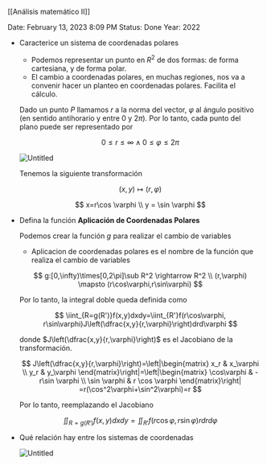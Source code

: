 [[Análisis matemático II]]

Date: February 13, 2023 8:09 PM
Status: Done
Year: 2022

- Caracterice un sistema de coordenadas polares
    - Podemos representar un punto en $R^2$ de dos formas: de forma cartesiana, y de forma polar.
    - El cambio a coordenadas polares, en muchas regiones, nos va a convenir hacer un planteo en coordenadas polares. Facilita el cálculo.
    
    Dado un punto $P$ llamamos $r$ a la norma del vector, $\varphi$ al ángulo positivo (en sentido antihorario y entre $0$ y $2\pi$). Por lo tanto, cada punto del plano puede ser representado por 
    
    $$
    0 \leq r \leq \infty \wedge 0\leq \varphi \leq 2\pi
    $$
    
    ![Untitled](_private/Images/Integrales%20dobles%20en%20coordenadas%20polares/Untitled.png)
    
    Tenemos la siguiente transformación
    
    $$
    (x,y)\mapsto (r,\varphi)
    $$
    
    $$
    x=r\cos \varphi \\ y = \sin \varphi
    $$
    
- Defina la función ******************************************************Aplicación de Coordenadas Polares******************************************************
    
    Podemos crear la función $g$ para realizar el cambio de variables
    
    - Aplicacion de coordenadas polares es el nombre de la función que realiza el cambio de variables
    
    $$
    g:[0,\infty)\times[0,2\pi]\sub R^2 \rightarrow R^2 \\ (r,\varphi) \mapsto (r\cos\varphi,r\sin\varphi)
    $$
    
    Por lo tanto, la integral doble queda definida como 
    
    $$
    \iint_{R=g(R')}f(x,y)dxdy=\iint_{R'}f(r\cos\varphi, r\sin\varphi)J\left(\dfrac{x,y}{r,\varphi}\right)drd\varphi
    $$
    
    donde $J\left(\dfrac{x,y}{r,\varphi}\right)$ es el Jacobiano de la transformación.
    
    $$
    J\left(\dfrac{x,y}{r,\varphi}\right)=\left|\begin{matrix}
    x_r & x_\varphi \\
    y_r & y_\varphi 
    \end{matrix}\right|=\left|\begin{matrix}
    \cos\varphi & -r\sin \varphi \\
    \sin \varphi & r \cos \varphi 
    \end{matrix}\right| =r(\cos^2\varphi+\sin^2\varphi)=r
    $$
    
    Por lo tanto, reemplazando el Jacobiano
    
    $$
    \iint_{R=g(R')}f(x,y)dxdy=\iint_{R'}f(r\cos\varphi, r\sin\varphi)rdrd\varphi
    $$
    
- Qué relación hay entre los sistemas de coordenadas
    
    ![Untitled](_private/Images/Integrales%20dobles%20en%20coordenadas%20polares/Untitled%201.png)


